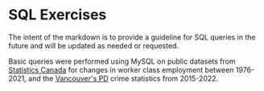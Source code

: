 # SQL Exercises

The intent of the markdown is to provide a guideline for SQL queries in the future and will be updated as needed or requested. 

Basic queries were performed using MySQL on public datasets from [Statistics Canada](https://www150.statcan.gc.ca/t1/tbl1/en/tv.action?pid=1410002701) for changes in worker class employment between 1976-2021, and the [Vancouver's PD](https://vpd.ca/crime-statistics) crime statistics from 2015-2022.

